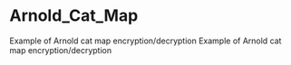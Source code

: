 # Arnold_Cat_Map
Example of Arnold cat map encryption/decryption
Example of Arnold cat map encryption/decryption
